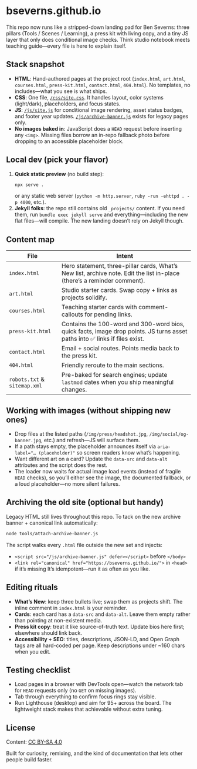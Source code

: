 # bseverns.github.io

This repo now runs like a stripped-down landing pad for Ben Severns: three pillars (Tools / Scenes / Learning), a press kit with living copy, and a tiny JS layer that only does conditional image checks. Think studio notebook meets teaching guide—every file is here to explain itself.

## Stack snapshot
- **HTML**: Hand-authored pages at the project root (`index.html`, `art.html`, `courses.html`, `press-kit.html`, `contact.html`, `404.html`). No templates, no includes—what you see is what ships.
- **CSS**: One file, [`/css/site.css`](css/site.css). It handles layout, color systems (light/dark), placeholders, and focus states.
- **JS**: [`/js/site.js`](js/site.js) for conditional image rendering, asset status badges, and footer year updates. [`/js/archive-banner.js`](js/archive-banner.js) exists for legacy pages only.
- **No images baked in**: JavaScript does a `HEAD` request before inserting any `<img>`. Missing files borrow an in-repo fallback photo before dropping to an accessible placeholder block.

## Local dev (pick your flavor)
1. **Quick static preview** (no build step):
   ```bash
   npx serve .
   ```
   or any static web server (`python -m http.server`, `ruby -run -ehttpd . -p 4000`, etc.).
2. **Jekyll folks**: the repo still contains old `_projects/` content. If you need them, run `bundle exec jekyll serve` and everything—including the new flat files—will compile. The new landing doesn’t rely on Jekyll though.

## Content map
| File | Intent |
| --- | --- |
| `index.html` | Hero statement, three-pillar cards, What’s New list, archive note. Edit the list in-place (there’s a reminder comment). |
| `art.html` | Studio starter cards. Swap copy + links as projects solidify. |
| `courses.html` | Teaching starter cards with comment-callouts for pending links. |
| `press-kit.html` | Contains the 100-word and 300-word bios, quick facts, image drop points. JS turns asset paths into ✅ links if files exist. |
| `contact.html` | Email + social routes. Points media back to the press kit. |
| `404.html` | Friendly reroute to the main sections. |
| `robots.txt` & `sitemap.xml` | Pre-baked for search engines; update `lastmod` dates when you ship meaningful changes. |

## Working with images (without shipping new ones)
- Drop files at the listed paths (`/img/press/headshot.jpg`, `/img/social/og-banner.jpg`, etc.) and refresh—JS will surface them.
- If a path stays empty, the placeholder announces itself via `aria-label="… (placeholder)"` so screen readers know what’s happening.
- Want different art on a card? Update the `data-src` and `data-alt` attributes and the script does the rest.
- The loader now waits for actual image load events (instead of fragile `HEAD` checks), so you’ll either see the image, the documented fallback, or a loud placeholder—no more silent failures.

## Archiving the old site (optional but handy)
Legacy HTML still lives throughout this repo. To tack on the new archive banner + canonical link automatically:
```bash
node tools/attach-archive-banner.js
```
The script walks every `.html` file outside the new set and injects:
- `<script src="/js/archive-banner.js" defer></script>` before `</body>`
- `<link rel="canonical" href="https://bseverns.github.io/">` in `<head>` if it’s missing
It’s idempotent—run it as often as you like.

## Editing rituals
- **What’s New**: keep three bullets live; swap them as projects shift. The inline comment in `index.html` is your reminder.
- **Cards**: each card has a `data-src` and `data-alt`. Leave them empty rather than pointing at non-existent media.
- **Press kit copy**: treat it like source-of-truth text. Update bios here first; elsewhere should link back.
- **Accessibility + SEO**: titles, descriptions, JSON-LD, and Open Graph tags are all hard-coded per page. Keep descriptions under ~160 chars when you edit.

## Testing checklist
- Load pages in a browser with DevTools open—watch the network tab for `HEAD` requests only (no `GET` on missing images).
- Tab through everything to confirm focus rings stay visible.
- Run Lighthouse (desktop) and aim for 95+ across the board. The lightweight stack makes that achievable without extra tuning.

## License
Content: [CC BY-SA 4.0](https://creativecommons.org/licenses/by-sa/4.0/)

Built for curiosity, remixing, and the kind of documentation that lets other people build faster.
